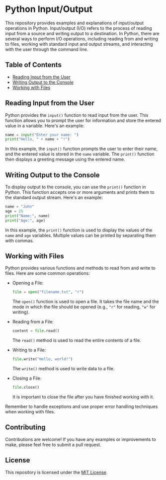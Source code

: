 # Python Input/Output

This repository provides examples and explanations of input/output operations in Python. Input/output (I/O) refers to the process of reading input from a source and writing output to a destination. In Python, there are several ways to perform I/O operations, including reading from and writing to files, working with standard input and output streams, and interacting with the user through the command line.

## Table of Contents

- [Reading Input from the User](#reading-input-from-the-user)
- [Writing Output to the Console](#writing-output-to-the-console)
- [Working with Files](#working-with-files)

## Reading Input from the User

Python provides the `input()` function to read input from the user. This function allows you to prompt the user for information and store the entered value in a variable. Here's an example:

```python
name = input("Enter your name: ")
print("Hello, " + name + "!")
```

In this example, the `input()` function prompts the user to enter their name, and the entered value is stored in the `name` variable. The `print()` function then displays a greeting message using the entered name.

## Writing Output to the Console

To display output to the console, you can use the `print()` function in Python. This function accepts one or more arguments and prints them to the standard output stream. Here's an example:

```python
name = "John"
age = 25
print("Name:", name)
print("Age:", age)
```

In this example, the `print()` function is used to display the values of the `name` and `age` variables. Multiple values can be printed by separating them with commas.

## Working with Files

Python provides various functions and methods to read from and write to files. Here are some common operations:

- Opening a File:

  ```python
  file = open("filename.txt", "r")
  ```

  The `open()` function is used to open a file. It takes the file name and the mode in which the file should be opened (e.g., `"r"` for reading, `"w"` for writing).

- Reading from a File:

  ```python
  content = file.read()
  ```

  The `read()` method is used to read the entire contents of a file.

- Writing to a File:

  ```python
  file.write("Hello, world!")
  ```

  The `write()` method is used to write data to a file.

- Closing a File:

  ```python
  file.close()
  ```

  It is important to close the file after you have finished working with it.

Remember to handle exceptions and use proper error handling techniques when working with files.

## Contributing

Contributions are welcome! If you have any examples or improvements to make, please feel free to submit a pull request.

## License

This repository is licensed under the [MIT License](LICENSE).
